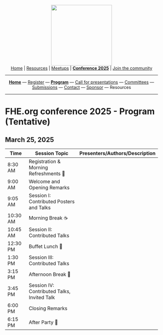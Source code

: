 <!-- Main header navigation -->
<p align="center">
  <img width="200" src="https://user-images.githubusercontent.com/5758427/180978488-db825482-5a58-4c7c-9589-c494a6f0be04.png"><br/>
  <a href="https://fhe-org.github.io">Home</a> | <a href="https://fhe-org.github.io/resources">Resources</a> | <a href="https://fhe-org.github.io/meetups/">Meetups</a> | <a href="https://fhe-org.github.io/conferences/conference-2025/"><b>Conference 2025</b></a> | <a href="https://fhe-org.github.io/community">Join the community</a>
</p>
<hr/>
<!-- /Main header navigation -->

<!-- Header conference 2025 links -->
<p align="center">
  <a href="https://fhe-org.github.io/conferences/conference-2025/"><b>Home</b></a>
  —
  <a href="https://lu.ma/fhe-org-conference-2025-tickets">Register</a>
  —
  <a href="https://fhe-org.github.io/conferences/conference-2025/program"><b>Program</b></a>
  —
  <a href="https://fhe-org.github.io/conferences/conference-2025/call-for-presentations">Call for presentations</a>
  —
  <a href="https://fhe-org.github.io/conferences/conference-2025/committees">Committees</a>
  —
  <a href="https://fhe-org.github.io/conferences/conference-2025/submissions">Submissions</a>
  —
  <a href="https://fhe-org.github.io/conferences/conference-2025/contact">Contact</a>
  —
  <a href="https://fhe-org.github.io/conferences/conference-2025/sponsor">Sponsor</a>
  —
  Resources
</p>
<hr/>
<!-- /Header conference 2025 links -->


# FHE.org conference 2025 - Program (Tentative)

## March 25, 2025

<table>


  <thead>
        <tr>
            <th data-sortas="case-insensitive">Time</th>
            <th data-sortas="case-insensitive">Session Topic</th>
            <th data-sortas="case-insensitive">Presenters/Authors/Description</th>
        </tr>
    </thead>

<tr>
    <td width=100px>8:30 AM</td>
    <td width=400px>Registration & Morning Refreshments 🥐</td>
    <td></td>
</tr>

<tr>
    <td width=100px>9:00 AM</td>
    <td width=400px>Welcome and Opening Remarks</td>
    <td></td>
</tr>

<tr>
    <td width=100px>9:05 AM</td>
    <td width=400px>Session I: Contributed Posters and Talks</td>
    <td>
</td>
</tr>

<tr>
    <td width=100px>10:30 AM</td>
    <td width=400px>Morning Break ☕️</td>
    <td></td>
</tr>

<tr>
    <td width=100px>10:45 AM</td>
    <td width=400px>Session II: Contributed Talks</td>
    <td></td>
</tr>

<tr>
    <td width=100px>12:30 PM</td>
    <td width=400px>Buffet Lunch 🍴</td>
    <td></td>
</tr>

<tr>
    <td width=100px>1:30 PM</td>
    <td width=400px>Session III: Contributed Talks</td>
    <td></td>
</tr>

<tr>
    <td width=100px>3:15 PM</td>
    <td width=400px>Afternoon Break 🧃</td>
    <td></td>
</tr>

<tr>
    <td width=100px>3:45 PM</td>
    <td width=400px>Session IV: Contributed Talks, Invited Talk</td>
    <td></td>
</tr>

<tr>
    <td width=100px>6:00 PM</td>
    <td width=400px>Closing Remarks</td>
    <td></td>
</tr>

<tr>
    <td width=100px>6:15 PM</td>
    <td width=400px>After Party 🍻</td>
    <td></td>
</tr>

</table>

